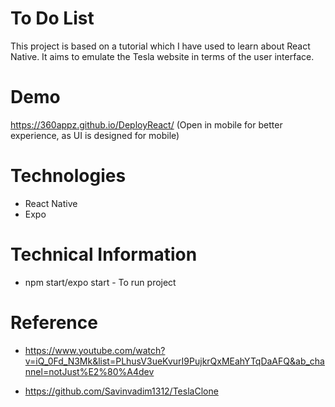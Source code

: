 # To Do List

This project is based on a tutorial which I have used to learn about React Native. It aims to emulate the Tesla website in terms of the user interface.

# Demo

 https://360appz.github.io/DeployReact/ 
 (Open in mobile for better experience, as UI is designed for mobile)

# Technologies
* React Native
* Expo


# Technical Information
* npm start/expo start - To run project

# Reference
* https://www.youtube.com/watch?v=iQ_0Fd_N3Mk&list=PLhusV3ueKvurI9PujkrQxMEahYTqDaAFQ&ab_channel=notJust%E2%80%A4dev <nbsp>

* https://github.com/Savinvadim1312/TeslaClone
